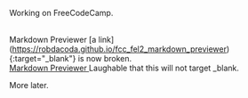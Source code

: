 <!DOCTYPE HTML>
Working on FreeCodeCamp. <br>
<br>

Markdown Previewer [a link] (https://robdacoda.github.io/fcc_fel2_markdown_previewer){:target="_blank"} is now broken.  
<a href="https://robdacoda.github.io/fcc_fel2_markdown_previewer" target="_blank" style="Height: 10px Width 30px" > Markdown Previewer </a> Laughable that this will not target _blank.  

<script>
  
</script>
  
More later.  

